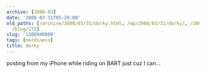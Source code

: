 ```yaml
---
archive: [2008-03]
date: '2008-03-31T05:20:00'
old_paths: [/archive/2008/03/31/dorky.html, /wp/2008/03/31/dorky/, /2008/03/31/dorky/,
  /blog/172]
slug: '1206940800'
tags: [nerdiness]
title: dorky
---
```


posting from my iPhone while riding on BART just cuz I can...

